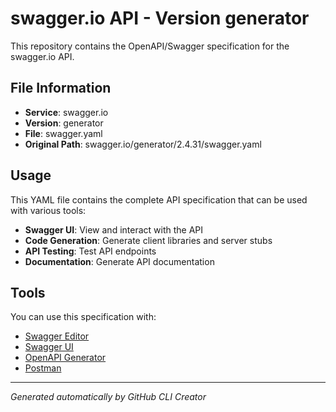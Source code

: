 # swagger.io API - Version generator

This repository contains the OpenAPI/Swagger specification for the swagger.io API.

## File Information

- **Service**: swagger.io
- **Version**: generator
- **File**: swagger.yaml
- **Original Path**: swagger.io/generator/2.4.31/swagger.yaml

## Usage

This YAML file contains the complete API specification that can be used with various tools:

- **Swagger UI**: View and interact with the API
- **Code Generation**: Generate client libraries and server stubs
- **API Testing**: Test API endpoints
- **Documentation**: Generate API documentation

## Tools

You can use this specification with:

- [Swagger Editor](https://editor.swagger.io/)
- [Swagger UI](https://swagger.io/tools/swagger-ui/)
- [OpenAPI Generator](https://openapi-generator.tech/)
- [Postman](https://www.postman.com/)

---

*Generated automatically by GitHub CLI Creator*
